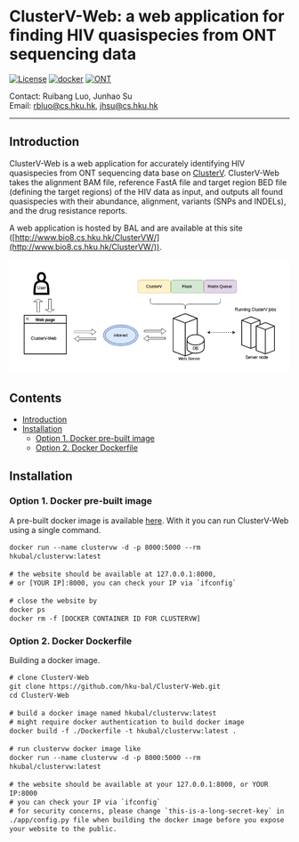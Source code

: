 # ClusterV-Web: a web application for finding HIV quasispecies from ONT sequencing data

[![License](https://img.shields.io/badge/License-BSD%203--Clause-blue.svg)](https://opensource.org/licenses/BSD-3-Clause) 
[![docker](https://img.shields.io/badge/build-docker-brightgreen)](https://www.docker.com/)
[![ONT](https://img.shields.io/badge/Support-ONT-005c75)](https://nanoporetech.com/)




Contact: Ruibang Luo, Junhao Su  
Email: rbluo@cs.hku.hk, jhsu@cs.hku.hk  

----

## Introduction

ClusterV-Web is a web application for accurately identifying HIV quasispecies from ONT sequencing data base on [ClusterV](https://github.com/HKU-BAL/ClusterV).
ClusterV-Web takes the alignment BAM file, reference FastA file and target region BED file (defining the target regions) of the HIV data as input, and outputs all found quasispecies with their abundance, alignment, variants (SNPs and INDELs), and the drug resistance reports.

A web application is hosted by BAL and are available at this site ([http://www.bio8.cs.hku.hk/ClusterVW/](http://www.bio8.cs.hku.hk/ClusterVW/)).

<img src="./app/static/web.png" width = "800" alt="ClusterV web">


## Contents

* [Introduction](#introduction)
* [Installation](#installation)
  + [Option 1. Docker pre-built image](#option-1-docker-pre-built-image)
  + [Option 2. Docker Dockerfile](#option-2-docker-dockerfile)

## Installation

### Option 1. Docker pre-built image
A pre-built docker image is available [here](https://hub.docker.com/r/hkubal/clustervw). With it you can run ClusterV-Web using a single command.

```
docker run --name clustervw -d -p 8000:5000 --rm hkubal/clustervw:latest

# the website should be available at 127.0.0.1:8000, 
# or [YOUR IP]:8000, you can check your IP via `ifconfig`

# close the website by
docker ps
docker rm -f [DOCKER CONTAINER ID FOR CLUSTERVW]
```



### Option 2. Docker Dockerfile
Building a docker image.
```
# clone ClusterV-Web
git clone https://github.com/hku-bal/ClusterV-Web.git
cd ClusterV-Web

# build a docker image named hkubal/clustervw:latest
# might require docker authentication to build docker image 
docker build -f ./Dockerfile -t hkubal/clustervw:latest .

# run clustervw docker image like 
docker run --name clustervw -d -p 8000:5000 --rm hkubal/clustervw:latest

# the website should be available at your 127.0.0.1:8000, or YOUR IP:8000
# you can check your IP via `ifconfig`
# for security concerns, please change `this-is-a-long-secret-key` in ./app/config.py file when building the docker image before you expose your website to the public.

```
